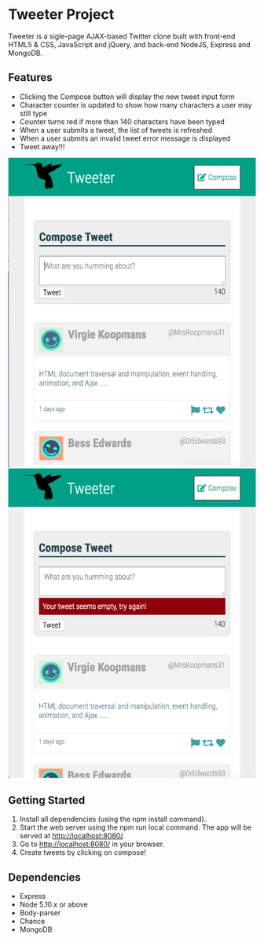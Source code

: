 # Tweeter Project

Tweeter is a sigle-page AJAX-based Twitter clone built with front-end HTML5 & CSS, JavaScript and jQuery, and back-end NodeJS, Express and MongoDB.

## Features

- Clicking the Compose button will display the new tweet input form
- Character counter is updated to show how many characters a user may still type
- Counter turns red if more than 140 characters have been typed
- When a user submits a tweet, the list of tweets is refreshed
- When a user submits an invalid tweet error message is displayed
- Tweet away!!!

![form](https://github.com/jgrimshaw/tweeter/blob/master/docs/form.png?raw=true)
![error](https://github.com/jgrimshaw/tweeter/blob/master/docs/error.png?raw=true)

## Getting Started

1. Install all dependencies (using the npm install command).
2. Start the web server using the npm run local command. The app will be served at <http://localhost:8080/>.
3. Go to <http://localhost:8080/> in your browser.
4. Create tweets by clicking on compose!

## Dependencies

- Express
- Node 5.10.x or above
- Body-parser
- Chance
- MongoDB
